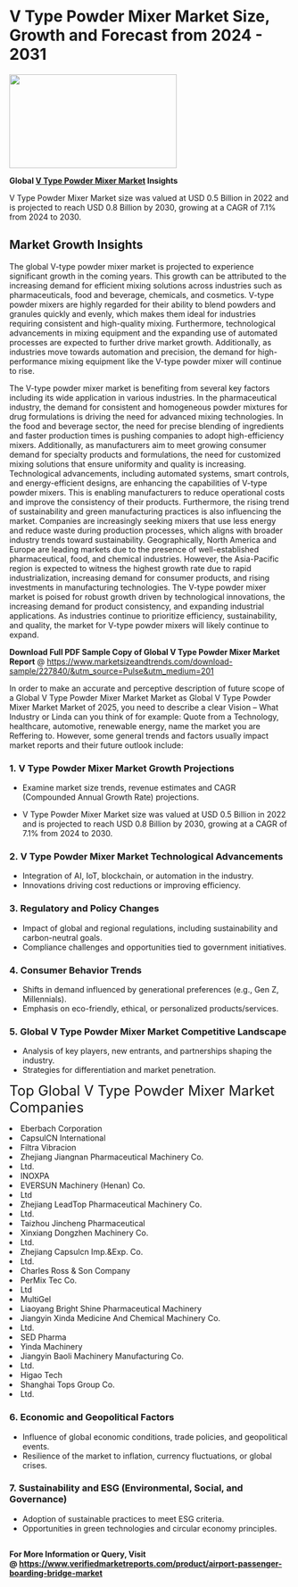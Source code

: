 <H1>V Type Powder Mixer Market Size, Growth and Forecast from 2024 - 2031</H1><img class="aligncenter size-medium wp-image-584254" src="https://thirdeyenews.in/wp-content/uploads/2024/09/Global-Market-Research-300x168.jpeg" alt="" width="300" height="168" /><p><strong>Global&nbsp;<a href="https://www.marketsizeandtrends.com/download-sample/227840/&amp;utm_source=Pulse&amp;utm_medium=201">V Type Powder Mixer Market</a> Insights</strong></p><p>V Type Powder Mixer Market size was valued at USD 0.5 Billion in 2022 and is projected to reach USD 0.8 Billion by 2030, growing at a CAGR of 7.1% from 2024 to 2030.</p><p><h2>Market Growth Insights</h2> <p>The global V-type powder mixer market is projected to experience significant growth in the coming years. This growth can be attributed to the increasing demand for efficient mixing solutions across industries such as pharmaceuticals, food and beverage, chemicals, and cosmetics. V-type powder mixers are highly regarded for their ability to blend powders and granules quickly and evenly, which makes them ideal for industries requiring consistent and high-quality mixing. Furthermore, technological advancements in mixing equipment and the expanding use of automated processes are expected to further drive market growth. Additionally, as industries move towards automation and precision, the demand for high-performance mixing equipment like the V-type powder mixer will continue to rise. </p> <p>The V-type powder mixer market is benefiting from several key factors including its wide application in various industries. In the pharmaceutical industry, the demand for consistent and homogeneous powder mixtures for drug formulations is driving the need for advanced mixing technologies. In the food and beverage sector, the need for precise blending of ingredients and faster production times is pushing companies to adopt high-efficiency mixers. Additionally, as manufacturers aim to meet growing consumer demand for specialty products and formulations, the need for customized mixing solutions that ensure uniformity and quality is increasing. Technological advancements, including automated systems, smart controls, and energy-efficient designs, are enhancing the capabilities of V-type powder mixers. This is enabling manufacturers to reduce operational costs and improve the consistency of their products. Furthermore, the rising trend of sustainability and green manufacturing practices is also influencing the market. Companies are increasingly seeking mixers that use less energy and reduce waste during production processes, which aligns with broader industry trends toward sustainability. Geographically, North America and Europe are leading markets due to the presence of well-established pharmaceutical, food, and chemical industries. However, the Asia-Pacific region is expected to witness the highest growth rate due to rapid industrialization, increasing demand for consumer products, and rising investments in manufacturing technologies. The V-type powder mixer market is poised for robust growth driven by technological innovations, the increasing demand for product consistency, and expanding industrial applications. As industries continue to prioritize efficiency, sustainability, and quality, the market for V-type powder mixers will likely continue to expand. </p><p><span class=""><strong>Download Full PDF Sample Copy of Global V Type Powder Mixer Market Report</strong> @ <a href="https://www.marketsizeandtrends.com/download-sample/227840/&amp;utm_source=Pulse&amp;utm_medium=201" target="_blank">https://www.marketsizeandtrends.com/download-sample/227840/&amp;utm_source=Pulse&amp;utm_medium=201</a></span></p><p>In order to make an accurate and perceptive description of future scope of a Global&nbsp;V Type Powder Mixer Market Market as Global&nbsp;V Type Powder Mixer Market Market of 2025, you need to describe a clear Vision &ndash; What Industry or Linda can you think of for example: Quote from a Technology, healthcare, automotive, renewable energy, name the market you are Reffering to. However, some general trends and factors usually impact market reports and their future outlook include:</p><h3>1.&nbsp;<strong>V Type Powder Mixer Market Growth Projections</strong></h3><ul><li>Examine market size trends, revenue estimates and CAGR (Compounded Annual Growth Rate) projections.</li><li><p>V Type Powder Mixer Market size was valued at USD 0.5 Billion in 2022 and is projected to reach USD 0.8 Billion by 2030, growing at a CAGR of 7.1% from 2024 to 2030.</p></li></ul><h3>2.&nbsp;<strong>V Type Powder Mixer Market Technological Advancements</strong></h3><ul><li>Integration of AI, IoT, blockchain, or automation in the industry.</li><li>Innovations driving cost reductions or improving efficiency.</li></ul><h3>3.&nbsp;<strong>Regulatory and Policy Changes</strong></h3><ul><li>Impact of global and regional regulations, including sustainability and carbon-neutral goals.</li><li>Compliance challenges and opportunities tied to government initiatives.</li></ul><h3>4.&nbsp;<strong>Consumer Behavior Trends</strong></h3><ul><li>Shifts in demand influenced by generational preferences (e.g., Gen Z, Millennials).</li><li>Emphasis on eco-friendly, ethical, or personalized products/services.</li></ul><h3>5.&nbsp;<strong>Global V Type Powder Mixer Market Competitive Landscape</strong></h3><ul><li>Analysis of key players, new entrants, and partnerships shaping the industry.</li><li>Strategies for differentiation and market penetration.</li></ul><p data-pm-slice="1 1 []"><span style="color: inherit; font-family: inherit; font-size: 25px;">Top Global V Type Powder Mixer Market Companies</span></p><div class="" data-test-id=""><p><li>Eberbach Corporation</li><li> CapsulCN International</li><li> Filtra Vibracion</li><li> Zhejiang Jiangnan Pharmaceutical Machinery Co.</li><li> Ltd.</li><li> INOXPA</li><li> EVERSUN Machinery (Henan) Co.</li><li> Ltd</li><li> Zhejiang LeadTop Pharmaceutical Machinery Co.</li><li> Ltd.</li><li> Taizhou Jincheng Pharmaceutical</li><li> Xinxiang Dongzhen Machinery Co.</li><li> Ltd.</li><li> Zhejiang Capsulcn Imp.&Exp. Co.</li><li> Ltd.</li><li> Charles Ross & Son Company</li><li> PerMix Tec Co.</li><li> Ltd</li><li> MultiGel</li><li> Liaoyang Bright Shine Pharmaceutical Machinery</li><li> Jiangyin Xinda Medicine And Chemical Machinery Co.</li><li> Ltd.</li><li> SED Pharma</li><li> Yinda Machinery</li><li> Jiangyin Baoli Machinery Manufacturing Co.</li><li> Ltd.</li><li> Higao Tech</li><li> Shanghai Tops Group Co.</li><li> Ltd.</li></p></div><h3>6.&nbsp;<strong>Economic and Geopolitical Factors</strong></h3><ul><li>Influence of global economic conditions, trade policies, and geopolitical events.</li><li>Resilience of the market to inflation, currency fluctuations, or global crises.</li></ul><h3>7.&nbsp;<strong>Sustainability and ESG (Environmental, Social, and Governance)</strong></h3><ul><li>Adoption of sustainable practices to meet ESG criteria.</li><li>Opportunities in green technologies and circular economy principles.</li></ul><h2><strong style="font-size: 14px;">For More Information or Query, Visit @&nbsp;</strong><a style="background-color: #ffffff; font-size: 14px;" href="https://www.marketsizeandtrends.com/report/v-type-powder-mixer-market/" target="_blank">https://www.verifiedmarketreports.com/product/airport-passenger-boarding-bridge-market</a></h2>